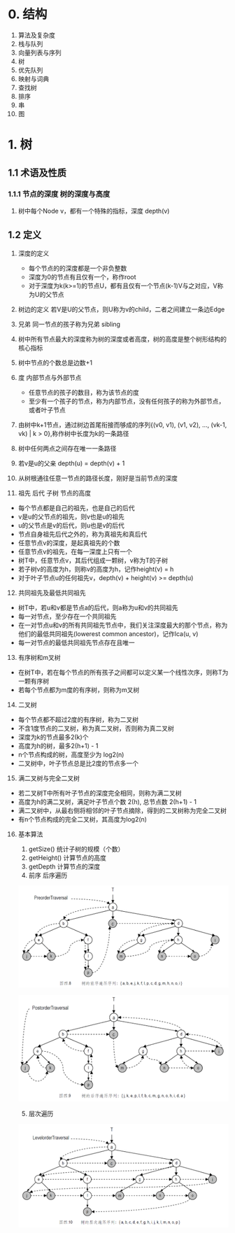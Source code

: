 # 0. 结构
1. 算法及复杂度
2. 栈与队列
3. 向量列表与序列
4. 树
5. 优先队列
6. 映射与词典
7. 查找树
8. 排序
9. 串
10. 图

# 1. 树 
## 1.1 术语及性质
### 1.1.1 节点的深度 树的深度与高度
1. 树中每个Node v，都有一个特殊的指标，深度 depth(v)

## 1.2 定义
1. 深度的定义
    - 每个节点的的深度都是一个非负整数  
    - 深度为0的节点有且仅有一个，称作root  
    - 对于深度为k(k>=1)的节点U，都有且仅有一个节点(k-1)V与之对应，V称为U的父节点
2. 树边的定义
    若V是U的父节点，则U称为v的child，二者之间建立一条边Edge

3. 兄弟
    同一节点的孩子称为兄弟 sibling

4. 树中所有节点最大的深度称为树的深度或者高度，树的高度是整个树形结构的核心指标
5. 树中节点的个数总是边数+1
6. 度 内部节点与外部节点
    - 任意节点的孩子的数目，称为该节点的度
    - 至少有一个孩子的节点，称为内部节点，没有任何孩子的称为外部节点，或者叶子节点
7. 由树中k+1节点，通过树边首尾衔接而够成的序列{(v0, v1), (v1, v2), ..., (vk-1, vk) | k > 0},称作树中长度为k的一条路径
8. 树中任何两点之间存在唯一一条路径
9. 若v是u的父亲 depth(u) = depth(v) + 1
10. 从树根通往任意一节点的路径长度，刚好是当前节点的深度
11. 祖先 后代 子树 节点的高度
- 每个节点都是自己的祖先，也是自己的后代
- v是u的父节点的祖先，则v也是u的祖先
- u的父节点是v的后代，则u也是v的后代
- 节点自身祖先后代之外的，称为真祖先和真后代
- 任意节点v的深度，是起真祖先的个数
- 任意节点v的祖先，在每一深度上只有一个
- 树T中，任意节点v，其后代组成一颗树，v称为T的子树
- 若子树v的高度为h，则称v的高度为h，记作height(v) = h
- 对于叶子节点u的任何祖先v，depth(v) + height(v) >= depth(u)
12. 共同祖先及最低共同祖先
- 树T中，若u和v都是节点a的后代，则a称为u和v的共同祖先
- 每一对节点，至少存在一个共同祖先
- 在一对节点u和v的所有共同祖先节点中，我们关注深度最大的那个节点，称为他们的最低共同祖先(lowerest common ancestor)，记作lca(u, v)
- 每一对节点的最低共同祖先节点存在且唯一
13. 有序树和m叉树
- 在树T中，若在每个节点的所有孩子之间都可以定义某一个线性次序，则称T为一颗有序树
- 若每个节点都为m度的有序树，则称为m叉树
14. 二叉树
- 每个节点都不超过2度的有序树，称为二叉树
- 不含1度节点的二叉树，称为真二叉树，否则称为真二叉树
- 深度为k的节点最多2(k)个
- 高度为h的树，最多2(h+1) - 1
- n个节点构成的树，高度至少为 log2(n)
- 二叉树中，叶子节点总是比2度的节点多一个
15. 满二叉树与完全二叉树
- 若二叉树T中所有叶子节点的深度完全相同，则称为满二叉树
- 高度为h的满二叉树，满足叶子节点个数 2(h), 总节点数 2(h+1) - 1
- 满二叉树中，从最右侧将相邻的叶子节点摘除，得到的二叉树称为完全二叉树
- 有n个节点构成的完全二叉树，其高度为log2(n)
16. 基本算法
    1. getSize() 统计子树的规模（个数）
    2. getHeight() 计算节点的高度
    3. getDepth 计算节点的深度
    4. 前序 后序遍历
    
    ![img-前序遍历](.\img\前序遍历.png)
    
    ![image-后序遍历](.\img\后序遍历.png)

    5. 层次遍历

    ![image-层次遍历](.\img\层次遍历.png)
    
    
    






























